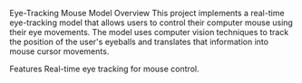 Eye-Tracking Mouse Model
Overview
This project implements a real-time eye-tracking model that allows users to control their computer mouse using their eye movements. The model uses computer vision techniques to track the position of the user's eyeballs and translates that information into mouse cursor movements.

Features
Real-time eye tracking for mouse control.
